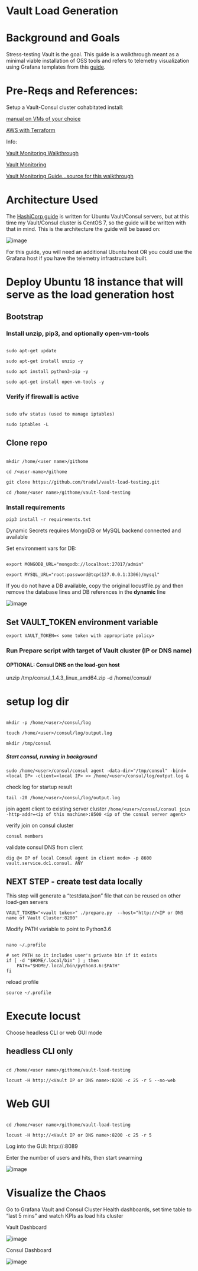 # Vault Load Generation

# Background and Goals

Stress-testing Vault is the goal. This guide is a walkthrough meant as a minimal viable installation of OSS tools and refers to telemetry visualization using Grafana templates from this [guide](https://github.com/raygj/vault-content/tree/master/telemetry).

# Pre-Reqs and References:

Setup a Vault-Consul cluster cohabitated install:

[manual on VMs of your choice](https://github.com/raygj/vault-content/tree/master/cluster-bootstrap)

[AWS with Terraform](https://github.com/raygj/vault-content/tree/master/vault-aws-demo-instance)

Info:

[Vault Monitoring Walkthrough](https://github.com/raygj/vault-content/tree/master/telemetry)

[Vault Monitoring](https://learn.hashicorp.com/vault/operations/monitoring)

[Vault Monitoring Guide...source for this walkthrough](https://s3-us-west-2.amazonaws.com/hashicorp-education/whitepapers/Vault/Vault-Consul-Monitoring-Guide.pdf)

# Architecture Used

The [HashiCorp guide](https://s3-us-west-2.amazonaws.com/hashicorp-education/whitepapers/Vault/Vault-Consul-Monitoring-Guide.pdf) is written for Ubuntu Vault/Consul servers, but at this time my Vault/Consul cluster is CentOS 7, so the guide will be written with that in mind. This is the architecture the guide will be based on:

![image](/telemetry/images/lab_env.png)

For this guide, you will need an additional Ubuntu host OR you could use the Grafana host if you have the telemetry infrastructure built.

# Deploy Ubuntu 18 instance that will serve as the load generation host

## Bootstrap

### Install unzip, pip3, and optionally open-vm-tools

```

sudo apt-get update

sudo apt-get install unzip -y

sudo apt install python3-pip -y

sudo apt-get install open-vm-tools -y

```

### Verify if firewall is active

```

sudo ufw status (used to manage iptables)

sudo iptables -L

```

## Clone repo

```

mkdir /home/<user name>/githome

cd /<user-name>/githome 

git clone https://github.com/tradel/vault-load-testing.git

cd /home/<user name>/githome/vault-load-testing

```

### Install requirements

`pip3 install -r requirements.txt`

Dynamic Secrets requires MongoDB or MySQL backend connected and available

Set environment vars for DB:

```

export MONGODB_URL="mongodb://localhost:27017/admin"

export MYSQL_URL="root:password@tcp(127.0.0.1:3306)/mysql"

```

If you do not have a DB available, copy the original locustfile.py and then remove the database lines and DB references in the __dynamic__ line

![image](/load-gen/images/locust_config.png)

## Set VAULT_TOKEN environment variable

`export VAULT_TOKEN=< some token with appropriate policy>`

### Run Prepare script with target of Vault cluster (IP or DNS name)

#### OPTIONAL: Consul DNS on the load-gen host

unzip /tmp/consul_1.4.3_linux_amd64.zip -d /home/<user name>/consul/

# setup log dir

```

mkdir -p /home/<user>/consul/log

touch /home/<user>/consul/log/output.log

mkdir /tmp/consul

```

##### Start consul, running in background

`sudo /home/<user>/consul/consul agent -data-dir="/tmp/consul" -bind=<local IP> -client=<local IP> >> /home/<user>/consul/log/output.log &`


check log for startup result

`tail -20 /home/<user>/consul/log/output.log`

join agent client to existing server cluster
`/home/<user>/consul/consul join -http-addr=<ip of this machine>:8500 <ip of the consul server agent>`

verify join on consul cluster

`consul members`

validate consul DNS from client

`dig @< IP of local Consul agent in client mode> -p 8600 vault.service.dc1.consul. ANY`

## NEXT STEP - create test data locally

This step will generate a “testdata.json” file that can be reused on other load-gen servers

`VAULT_TOKEN="<vault token>" ./prepare.py  --host="http://<IP or DNS name of Vault Cluster:8200"`

Modify PATH variable to point to Python3.6

```

nano ~/.profile

# set PATH so it includes user's private bin if it exists
if [ -d "$HOME/.local/bin" ] ; then
    PATH="$HOME/.local/bin/python3.6:$PATH"
fi

```

reload profile

`source ~/.profile`

# Execute locust

Choose headless CLI or web GUI mode

## headless CLI only

```

cd /home/<user name>/githome/vault-load-testing

locust -H http://<Vault IP or DNS name>:8200 -c 25 -r 5 --no-web

```

# Web GUI

```

cd /home/<user name>/githome/vault-load-testing

locust -H http://<Vault IP or DNS name>:8200 -c 25 -r 5

```

Log into the GUI: http://<IP of the locust server>:8089

Enter the number of users and hits, then start swarming

![image](/load-gen/images/locust_ui.png)

# Visualize the Chaos

Go to Grafana Vault and Consul Cluster Health dashboards, set time table to “last 5 mins” and watch KPIs as load hits cluster

Vault Dashboard

![image](/load-gen/images/locust_ui.png)


Consul Dashboard


![image](/load-gen/images/locust_ui.png)


